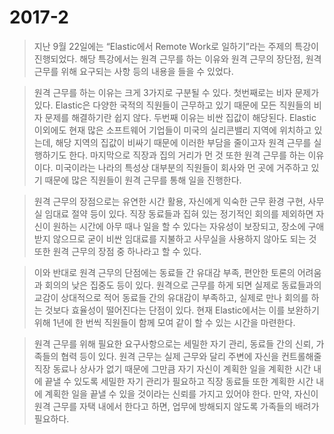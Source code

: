 # 2017-2


>지난 9월 22일에는 “Elastic에서 Remote Work로 일하기”라는 주제의 특강이 진행되었다. 해당 특강에서는 원격 근무를 하는 이유와 원격 근무의 장단점, 원격 근무를 위해 요구되는 사항 등의 내용을 들을 수 있었다.


> 원격 근무를 하는 이유는 크게 3가지로 구분될 수 있다. 첫번째로는 비자 문제가 있다. Elastic은 다양한 국적의 직원들이 근무하고 있기 때문에 모든 직원들의 비자 문제를 해결하기란 쉽지 않다. 두번째 이유는 비싼 집값이 해당된다. Elastic 이외에도 현재 많은 소프트웨어 기업들이 미국의 실리콘밸리 지역에 위치하고 있는데, 해당 지역의 집값이 비싸기 때문에 이러한 부담을 줄이고자 원격 근무를 실행하기도 한다. 마지막으로 직장과 집의 거리가 먼 것 또한 원격 근무를 하는 이유이다. 미국이라는 나라의 특성상 대부분의 직원들이 회사와 먼 곳에 거주하고 있기 때문에 많은 직원들이 원격 근무를 통해 일을 진행한다.


> 원격 근무의 장점으로는 유연한 시간 활용, 자신에게 익숙한 근무 환경 구현, 사무실 임대료 절약 등이 있다. 직장 동료들과 집혀 있는 정기적인 회의를 제외하면 자신이 원하는 시간에 아무 때나 일을 할 수 있다는 자유성이 보장되고, 장소에 구애 받지 않으므로 굳이 비싼 임대료를 지불하고 사무실을 사용하지 않아도 되는 것 또한 원격 근무의 장점 중 하나라고 할 수 있다.


> 이와 반대로 원격 근무의 단점에는 동료들 간 유대감 부족, 편안한 토론의 어려움과 회의의 낮은 집중도 등이 있다. 원격으로 근무를 하게 되면 실제로 동료들과의 교감이 상대적으로 적어 동료들 간의 유대감이 부족하고, 실제로 만나 회의를 하는 것보다 효율성이 떨어진다는 단점이 있다. 현재 Elastic에서는 이를 보완하기 위해 1년에 한 번씩 직원들이 함께 모여 같이 할 수 있는 시간을 마련한다.


> 원격 근무를 위해 필요한 요구사항으로는 세밀한 자기 관리, 동료들 간의 신뢰, 가족들의 협력 등이 있다. 원격 근무는 실제 근무와 달리 주변에 자신을 컨트롤해줄 직장 동료나 상사가 없기 때문에 그만큼 자기 자신이 계획한 일을 계획한 시간 내에 끝낼 수 있도록 세밀한 자기 관리가 필요하고 직장 동료들 또한 계획한 시간 내에 계획한 일을 끝낼 수 있을 것이라는 신뢰를 가지고 있어야 한다. 만약, 자신이 원격 근무를 자택 내에서 한다고 하면, 업무에 방해되지 않도록 가족들의 배려가 필요하다.
